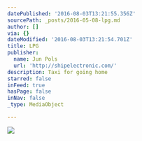 ```yaml
---
datePublished: '2016-08-03T13:21:55.356Z'
sourcePath: _posts/2016-05-08-lpg.md
author: []
via: {}
dateModified: '2016-08-03T13:21:54.701Z'
title: LPG
publisher:
  name: Jun Pols
  url: 'http://shipelectronic.com/'
description: Taxi for going home
starred: false
inFeed: true
hasPage: false
inNav: false
_type: MediaObject

---
```

![](https://s3-us-west-2.amazonaws.com/the-grid-img/p/b46007f7cd867d0d523fdca2c5aba2277d4349a3.jpg)